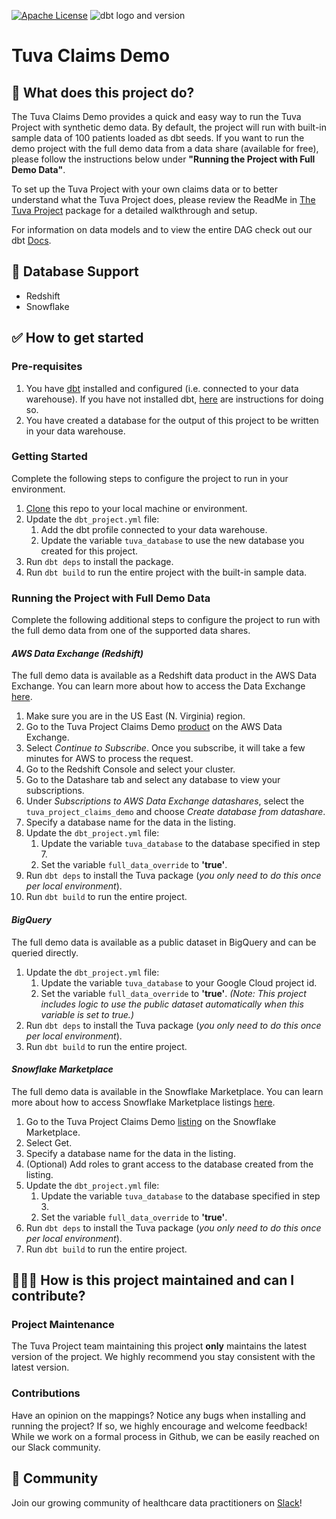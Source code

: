 [![Apache License](https://img.shields.io/badge/License-Apache%202.0-blue.svg)](https://opensource.org/licenses/Apache-2.0) ![dbt logo and version](https://img.shields.io/static/v1?logo=dbt&label=dbt-version&message=1.3.x&color=orange)

# Tuva Claims Demo

## 🧰 What does this project do?

The Tuva Claims Demo provides a quick and easy way to run the Tuva Project with synthetic demo data. 
By default, the project will run with built-in sample data of 100 patients loaded as dbt seeds.
If you want to run the demo project with the full demo data from a data share (available for free), please follow the instructions below under **"Running the Project with Full Demo Data"**.

To set up the Tuva Project with your own claims data or to better understand what the Tuva Project does, please review the ReadMe in [The Tuva Project](https://github.com/tuva-health/the_tuva_project) package for a detailed walkthrough and setup.

For information on data models and to view the entire DAG check out our dbt [Docs](https://tuva-health.github.io/tuva_claims_demo/#!/overview).

## 🔌 Database Support

- Redshift
- Snowflake

## ✅ How to get started

### Pre-requisites
1. You have [dbt](https://www.getdbt.com/) installed and configured (i.e. connected to your data warehouse). If you have not installed dbt, [here](https://docs.getdbt.com/dbt-cli/installation) are instructions for doing so.
2. You have created a database for the output of this project to be written in your data warehouse.

### Getting Started
Complete the following steps to configure the project to run in your environment.

1. [Clone](https://docs.github.com/en/repositories/creating-and-managing-repositories/cloning-a-repository) this repo to your local machine or environment.
2. Update the `dbt_project.yml` file:
   1. Add the dbt profile connected to your data warehouse.
   2. Update the variable `tuva_database` to use the new database you created for this project.
3. Run `dbt deps` to install the package. 
4. Run `dbt build` to run the entire project with the built-in sample data.

### Running the Project with Full Demo Data
Complete the following additional steps to configure the project to run with the full demo data from one of the supported data shares.

#### *AWS Data Exchange (Redshift)*
The full demo data is available as a Redshift data product in the AWS Data Exchange. You can learn more about how to access the Data Exchange [here](https://docs.aws.amazon.com/data-exchange/latest/userguide/subscriber-getting-started.html).

1. Make sure you are in the US East (N. Virginia) region.
2. Go to the Tuva Project Claims Demo [product](https://us-west-1.console.aws.amazon.com/dataexchange/home?region=us-west-1#/products/prodview-nknghzaupuq5y) on the AWS Data Exchange.
3. Select *Continue to Subscribe*. Once you subscribe, it will take a few minutes for AWS to process the request.
4. Go to the Redshift Console and select your cluster. 
5. Go to the Datashare tab and select any database to view your subscriptions. 
6. Under *Subscriptions to AWS Data Exchange datashares*, select the `tuva_project_claims_demo` and choose *Create database from datashare*.
7. Specify a database name for the data in the listing.
8. Update the `dbt_project.yml` file:
   1. Update the variable `tuva_database` to the database specified in step 7.
   2. Set the variable `full_data_override` to **'true'**.
9. Run `dbt deps` to install the Tuva package (*you only need to do this once per local environment*).
10. Run `dbt build` to run the entire project.

#### *BigQuery*
The full demo data is available as a public dataset in BigQuery and can be queried directly.

1. Update the `dbt_project.yml` file:
   1. Update the variable `tuva_database` to your Google Cloud project id.
   2. Set the variable `full_data_override` to **'true'**. *(Note: This project includes logic to use the public dataset automatically when this variable is set to true.)*
2. Run `dbt deps` to install the Tuva package (*you only need to do this once per local environment*).
3. Run `dbt build` to run the entire project.


#### *Snowflake Marketplace*
The full demo data is available in the Snowflake Marketplace. You can learn more about how to access Snowflake Marketplace listings [here](https://other-docs.snowflake.com/en/collaboration/consumer-listings-access.html#accessing-listings-on-the-marketplace).

1. Go to the Tuva Project Claims Demo [listing](https://app.snowflake.com/marketplace/listing/GZT0ZS2I9BQ/tuva-health-tuva-project-claims-demo) on the Snowflake Marketplace.
2. Select Get.
3. Specify a database name for the data in the listing.
4. (Optional) Add roles to grant access to the database created from the listing.
5. Update the `dbt_project.yml` file:
   1. Update the variable `tuva_database` to the database specified in step 3.
   2. Set the variable `full_data_override` to **'true'**.
6. Run `dbt deps` to install the Tuva package (*you only need to do this once per local environment*).
7. Run `dbt build` to run the entire project.

## 🙋🏻‍♀️ **How is this project maintained and can I contribute?**

### Project Maintenance

The Tuva Project team maintaining this project **only** maintains the latest version of the project. 
We highly recommend you stay consistent with the latest version.

### Contributions

Have an opinion on the mappings? Notice any bugs when installing and running the project?
If so, we highly encourage and welcome feedback!  While we work on a formal process in Github, we can be easily reached on our Slack community.

## 🤝 Community

Join our growing community of healthcare data practitioners on [Slack](https://join.slack.com/t/thetuvaproject/shared_invite/zt-16iz61187-G522Mc2WGA2mHF57e0il0Q)!
